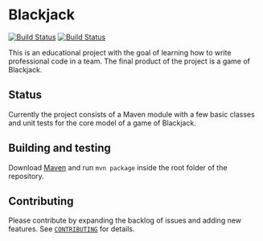 # Blackjack
[![Build Status](https://travis-ci.org/CoderanchCorral/Blackjack.svg?branch=master)](https://travis-ci.org/CoderanchCorral/Blackjack)
[![Build Status](https://sonarcloud.io/api/project_badges/measure?project=com.coderanch%3Ablackjack&metric=alert_status)](https://sonarcloud.io/dashboard?id=com.coderanch%3Ablackjack)

This is an educational project with the goal of learning how to write professional code in a team.
The final product of the project is a game of Blackjack.
## Status
Currently the project consists of a Maven module with a few basic classes and unit tests for the core model of a game of Blackjack.
## Building and testing
Download [Maven](https://maven.apache.org/download.cgi) and run `mvn package` inside the root folder of the repository. 
## Contributing
Please contribute by expanding the backlog of issues and adding new features.
See [`CONTRIBUTING`](https://github.com/CoderanchCorral/Blackjack/blob/master/CONTRIBUTING.md) for details.

